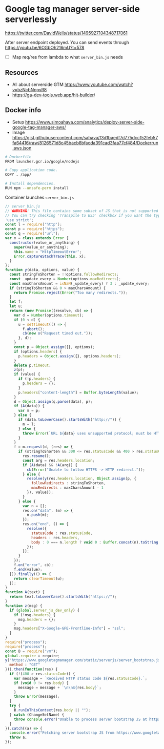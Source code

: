 # Google tag manager server-side serverlessly

https://twitter.com/DavidWells/status/1495927104348717061

After server endpoint deployed. You can send events through https://youtu.be/6OGbOh216mU?t=578

- [ ] Map req/res from lambda to what `server_bin.js` needs

## Resources

- All about serverside GTM https://www.youtube.com/watch?v=bzNcbNnpvR8
- https://ga-dev-tools.web.app/hit-builder/

## Docker info

- Setup https://www.simoahava.com/analytics/deploy-server-side-google-tag-manager-aws/
- Image https://gist.githubusercontent.com/sahava/f3d1baedf7d775dccf52feb57fa64416/raw/8126571d8c45bacb8bfacda391cad3faa77cf484/Dockerrun.aws.json

```bash
# Dockerfile
FROM launcher.gcr.io/google/nodejs

# Copy application code.
COPY . /app/

# Install dependencies.
RUN npm --unsafe-perm install
```

Container launches `server_bin.js`

```js
// server_bin.js
// WARNING! This file contains some subset of JS that is not supported by type inference.
// You can try checking 'Transpile to ES5' checkbox if you want the types to be inferred
'use strict';
const l = require("http");
const p = require("https");
const q = require("url");
var x = class extends Error {
  constructor(value_or_anything) {
    super(value_or_anything);
    this.name = "HttpTimeoutError";
    Error.captureStackTrace(this, x);
  }
};
function y(data, options, value) {
  const stringToShorten = !!options.followRedirects;
  const _update_every = Number(options.maxRedirects);
  const maxCharsAmount = isNaN(_update_every) ? 3 : _update_every;
  if (stringToShorten && 0 > maxCharsAmount) {
    return Promise.reject(Error("Too many redirects."));
  }
  let f;
  let u;
  return (new Promise((resolve, cb) => {
    var d = Number(options.timeout);
    if (0 < d) {
      u = setTimeout(() => {
        f.abort();
        cb(new x("Request timed out."));
      }, d);
    }
    const p = Object.assign({}, options);
    if (options.headers) {
      p.headers = Object.assign({}, options.headers);
    }
    delete p.timeout;
    z(p);
    if (value) {
      if (!p.headers) {
        p.headers = {};
      }
      p.headers["content-length"] = Buffer.byteLength(value);
    }
    d = Object.assign(q.parse(data), p);
    if (A(data)) {
      var m = p;
    } else {
      if (data.toLowerCase().startsWith("http://")) {
        m = l;
      } else {
        throw Error(`URL ${data} uses unsupported protocol; must be HTTP or HTTPS.`);
      }
    }
    f = m.request(d, (res) => {
      if (stringToShorten && 300 <= res.statusCode && 400 > res.statusCode && res.headers.location) {
        res.resume();
        const arg = res.headers.location;
        if (A(data) && !A(arg)) {
          cb(Error("Unable to follow HTTPS -> HTTP redirect."));
        } else {
          resolve(y(res.headers.location, Object.assign(p, {
            followRedirects : stringToShorten,
            maxRedirects : maxCharsAmount - 1
          }), value));
        }
      } else {
        var n = [];
        res.on("data", (m) => {
          n.push(m);
        });
        res.on("end", () => {
          resolve({
            statusCode : res.statusCode,
            headers : res.headers,
            body : 0 === n.length ? void 0 : Buffer.concat(n).toString()
          });
        });
      }
    });
    f.on("error", cb);
    f.end(value);
  })).finally(() => {
    return clearTimeout(u);
  });
}
function A(text) {
  return text.toLowerCase().startsWith("https://");
}
function z(msg) {
  if (global.server_js_dev_only) {
    if (!msg.headers) {
      msg.headers = {};
    }
    msg.headers["X-Google-GFE-Frontline-Info"] = "ssl";
  }
}
require("process");
require("process");
const B = require("vm");
global.require = require;
y("https://www.googletagmanager.com/static/serverjs/server_bootstrap.js", Object.assign({}, {
  method : "GET"
})).then(function(res) {
  if (!(400 > res.statusCode)) {
    var message = `Received HTTP status code ${res.statusCode}.`;
    if (void 0 != res.body) {
      message = message + `\n\n${res.body}`;
    }
    throw Error(message);
  }
  try {
    B.runInThisContext(res.body || "");
  } catch (ChangeSetName) {
    throw console.error("Unable to process server bootstrap JS at https://www.googletagmanager.com/static/serverjs/server_bootstrap.js\n", ChangeSetName), ChangeSetName;
  }
}).catch((a) => {
  console.error("Fetching server bootstrap JS from https://www.googletagmanager.com/static/serverjs/server_bootstrap.js failed.");
  throw a;
});
```